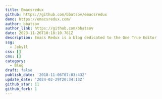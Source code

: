 ```yaml
---
title: Emacsredux
github: https://github.com/bbatsov/emacsredux
demo: https://emacsredux.com/
author: bbatsov
author_link: https://github.com/bbatsov
date: 2023-11-26T10:18:10.761Z
description: Emacs Redux is a blog dedicated to the One True Editor
ssg:
  - Jekyll
css: []
cms: []
category:
  - Blog
draft: false
publish_date: '2018-11-06T07:03:43Z'
update_date: '2024-02-29T20:34:13Z'
github_star: 11
github_fork: 1
---
```

